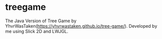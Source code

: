 # treegame
The Java Version of Tree Game by YhvrWasTaken(https://yhvrwastaken.github.io/tree-game/). Developed by me using Slick 2D and LWJGL.
